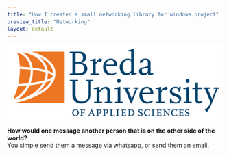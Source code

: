 ```yaml
---
title: "How I created a small networking library for windows project"
preview_title: "Networking"
layout: default
---
```


<img id="BuasLogo" src="/assets/media/LogoBUas_RGB.png" class="buas-logo" alt="BuasLogo">

**How would one message another person that is on the other side of the world?**
<br>You simple send them a message via whatsapp, or send them an email.
<br> <br>
